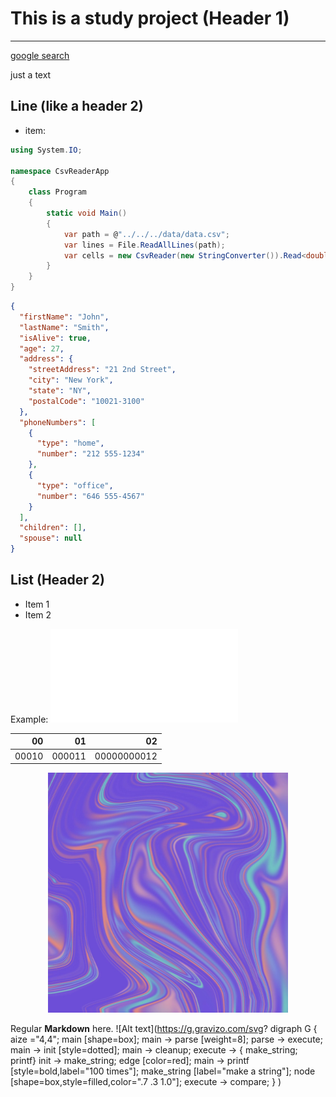 # This is a study project (Header 1)
***

[google search](https://google.com)

just a text

Line (like a header 2)
---
* item:

```c#
using System.IO;

namespace CsvReaderApp
{
    class Program
    {
        static void Main()
        {
            var path = @"../../../data/data.csv";
            var lines = File.ReadAllLines(path);
            var cells = new CsvReader(new StringConverter()).Read<double>(lines);
        }
    }
}
```

```json
{
  "firstName": "John",
  "lastName": "Smith",
  "isAlive": true,
  "age": 27,
  "address": {
    "streetAddress": "21 2nd Street",
    "city": "New York",
    "state": "NY",
    "postalCode": "10021-3100"
  },
  "phoneNumbers": [
    {
      "type": "home",
      "number": "212 555-1234"
    },
    {
      "type": "office",
      "number": "646 555-4567"
    }
  ],
  "children": [],
  "spouse": null
}
```


## List (Header 2)
* Item 1
* Item 2

Example:
![hey](readmeMdImg/test.img)

|00|01|02|
|-:|-:|-:|
|00010|000011|00000000012|


<p align="center">
  <img src="readmeMdImg/test.img" width=384 height=384/>
</p> 

Regular **Markdown** here.
![Alt text](https://g.gravizo.com/svg?  digraph G {    aize ="4,4";    main [shape=box];    main -> parse [weight=8];    parse -> execute;    main -> init [style=dotted];    main -> cleanup;    execute -> { make_string; printf}    init -> make_string;    edge [color=red];    main -> printf [style=bold,label="100 times"];    make_string [label="make a string"];    node [shape=box,style=filled,color=".7 .3 1.0"];    execute -> compare;  } )
